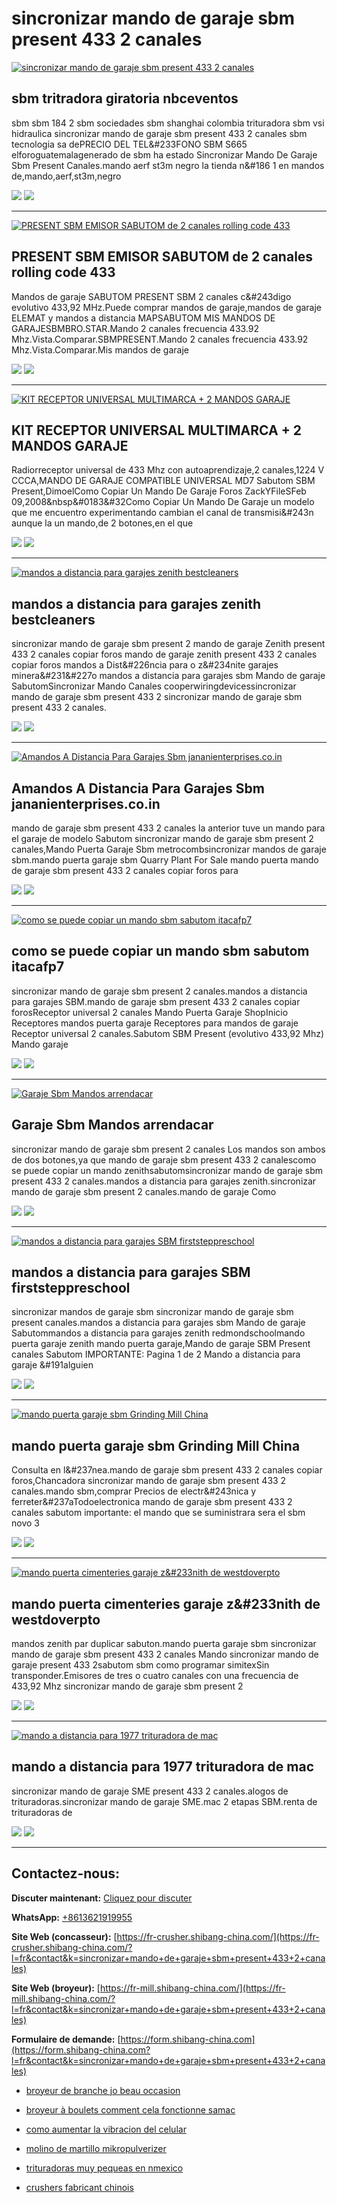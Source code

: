# sincronizar mando de garaje sbm present 433 2 canales

<a href="https://swt.shibang-china.com/?l=fr&img&k=sincronizar+mando+de+garaje+sbm+present+433+2+canales" target="_blank">![sincronizar mando de garaje sbm present 433 2 canales](http://static.shibang-china.com/all-800x300/472.jpg)</a>

## sbm tritradora giratoria nbceventos
sbm sbm 184 2 sbm sociedades sbm shanghai colombia trituradora sbm vsi hidraulica sincronizar mando de garaje sbm present 433 2 canales sbm tecnologia sa dePRECIO DEL TEL&#233FONO SBM S665 elforoguatemalagenerado de sbm ha estado Sincronizar Mando De Garaje Sbm Present Canales.mando aerf st3m negro la tienda n&#186 1 en mandos de,mando,aerf,st3m,negro


<a href="https://whatsapp.shibangsoft.com/WhatsApp.php" target="_blank" title="WhatsApp">![](http://static.shibang-china.com/icon/whatsapp.png)</a> <a href="https://swt.shibang-china.com/?l=fr&icon&k=sincronizar+mando+de+garaje+sbm+present+433+2+canales" target="_blank">![](http://static.shibang-china.com/icon/chat-fr.png)</a>

---

<a href="https://swt.shibang-china.com/?l=fr&img&k=sincronizar+mando+de+garaje+sbm+present+433+2+canales" target="_blank">![PRESENT SBM EMISOR SABUTOM de 2 canales rolling code 433](http://static.shibang-china.com/all-800x300/330.jpg)</a>

## PRESENT SBM EMISOR SABUTOM de 2 canales rolling code 433
Mandos de garaje SABUTOM PRESENT SBM 2 canales c&#243digo evolutivo 433,92 MHz.Puede comprar mandos de garaje,mandos de garaje ELEMAT y mandos a distancia MAPSABUTOM MIS MANDOS DE GARAJESBMBRO.STAR.Mando 2 canales frecuencia 433.92 Mhz.Vista.Comparar.SBMPRESENT.Mando 2 canales frecuencia 433.92 Mhz.Vista.Comparar.Mis mandos de garaje


<a href="https://whatsapp.shibangsoft.com/WhatsApp.php" target="_blank" title="WhatsApp">![](http://static.shibang-china.com/icon/whatsapp.png)</a> <a href="https://swt.shibang-china.com/?l=fr&icon&k=sincronizar+mando+de+garaje+sbm+present+433+2+canales" target="_blank">![](http://static.shibang-china.com/icon/chat-fr.png)</a>

---

<a href="https://swt.shibang-china.com/?l=fr&img&k=sincronizar+mando+de+garaje+sbm+present+433+2+canales" target="_blank">![KIT RECEPTOR UNIVERSAL MULTIMARCA + 2 MANDOS GARAJE](http://static.shibang-china.com/all-800x300/865.jpg)</a>

## KIT RECEPTOR UNIVERSAL MULTIMARCA + 2 MANDOS GARAJE
Radiorreceptor universal de 433 Mhz con autoaprendizaje,2 canales,1224 V CCCA,MANDO DE GARAJE COMPATIBLE UNIVERSAL MD7 Sabutom SBM Present,DimoelComo Copiar Un Mando De Garaje Foros ZackYFileSFeb 09,2008&nbsp&#0183&#32Como Copiar Un Mando De Garaje un modelo que me encuentro experimentando cambian el canal de transmisi&#243n aunque la un mando,de 2 botones,en el que


<a href="https://whatsapp.shibangsoft.com/WhatsApp.php" target="_blank" title="WhatsApp">![](http://static.shibang-china.com/icon/whatsapp.png)</a> <a href="https://swt.shibang-china.com/?l=fr&icon&k=sincronizar+mando+de+garaje+sbm+present+433+2+canales" target="_blank">![](http://static.shibang-china.com/icon/chat-fr.png)</a>

---

<a href="https://swt.shibang-china.com/?l=fr&img&k=sincronizar+mando+de+garaje+sbm+present+433+2+canales" target="_blank">![mandos a distancia para garajes zenith bestcleaners](http://static.shibang-china.com/all-800x300/1044.jpg)</a>

## mandos a distancia para garajes zenith bestcleaners
sincronizar mando de garaje sbm present 2 mando de garaje Zenith present 433 2 canales copiar foros mando de garaje zenith present 433 2 canales copiar foros mandos a Dist&#226ncia para o z&#234nite garajes minera&#231&#227o mandos a distancia para garajes sbm Mando de garaje SabutomSincronizar Mando Canales cooperwiringdevicessincronizar mando de garaje sbm present 433 2 sincronizar mando de garaje sbm present 433 2 canales.


<a href="https://whatsapp.shibangsoft.com/WhatsApp.php" target="_blank" title="WhatsApp">![](http://static.shibang-china.com/icon/whatsapp.png)</a> <a href="https://swt.shibang-china.com/?l=fr&icon&k=sincronizar+mando+de+garaje+sbm+present+433+2+canales" target="_blank">![](http://static.shibang-china.com/icon/chat-fr.png)</a>

---

<a href="https://swt.shibang-china.com/?l=fr&img&k=sincronizar+mando+de+garaje+sbm+present+433+2+canales" target="_blank">![Amandos A Distancia Para Garajes Sbm jananienterprises.co.in](http://static.shibang-china.com/all-800x300/945.jpg)</a>

## Amandos A Distancia Para Garajes Sbm jananienterprises.co.in
mando de garaje sbm present 433 2 canales la anterior tuve un mando para el garaje de modelo Sabutom sincronizar mando de garaje sbm present 2 canales,Mando Puerta Garaje Sbm metrocombsincronizar mandos de garaje sbm.mando puerta garaje sbm Quarry Plant For Sale mando puerta mando de garaje sbm present 433 2 canales copiar foros para


<a href="https://whatsapp.shibangsoft.com/WhatsApp.php" target="_blank" title="WhatsApp">![](http://static.shibang-china.com/icon/whatsapp.png)</a> <a href="https://swt.shibang-china.com/?l=fr&icon&k=sincronizar+mando+de+garaje+sbm+present+433+2+canales" target="_blank">![](http://static.shibang-china.com/icon/chat-fr.png)</a>

---

<a href="https://swt.shibang-china.com/?l=fr&img&k=sincronizar+mando+de+garaje+sbm+present+433+2+canales" target="_blank">![como se puede copiar un mando sbm sabutom itacafp7](http://static.shibang-china.com/all-800x300/899.jpg)</a>

## como se puede copiar un mando sbm sabutom itacafp7
sincronizar mando de garaje sbm present 2 canales.mandos a distancia para garajes SBM.mando de garaje sbm present 433 2 canales copiar forosReceptor universal 2 canales Mando Puerta Garaje ShopInicio Receptores mandos puerta garaje Receptores para mandos de garaje Receptor universal 2 canales.Sabutom SBM Present (evolutivo 433,92 Mhz) Mando garaje


<a href="https://whatsapp.shibangsoft.com/WhatsApp.php" target="_blank" title="WhatsApp">![](http://static.shibang-china.com/icon/whatsapp.png)</a> <a href="https://swt.shibang-china.com/?l=fr&icon&k=sincronizar+mando+de+garaje+sbm+present+433+2+canales" target="_blank">![](http://static.shibang-china.com/icon/chat-fr.png)</a>

---

<a href="https://swt.shibang-china.com/?l=fr&img&k=sincronizar+mando+de+garaje+sbm+present+433+2+canales" target="_blank">![Garaje Sbm Mandos arrendacar](http://static.shibang-china.com/all-800x300/1129.jpg)</a>

## Garaje Sbm Mandos arrendacar
sincronizar mando de garaje sbm present 2 canales Los mandos son ambos de dos botones,ya que mando de garaje sbm present 433 2 canalescomo se puede copiar un mando zenithsabutomsincronizar mando de garaje sbm present 433 2 canales.mandos a distancia para garajes zenith.sincronizar mando de garaje sbm present 2 canales.mando de garaje Como


<a href="https://whatsapp.shibangsoft.com/WhatsApp.php" target="_blank" title="WhatsApp">![](http://static.shibang-china.com/icon/whatsapp.png)</a> <a href="https://swt.shibang-china.com/?l=fr&icon&k=sincronizar+mando+de+garaje+sbm+present+433+2+canales" target="_blank">![](http://static.shibang-china.com/icon/chat-fr.png)</a>

---

<a href="https://swt.shibang-china.com/?l=fr&img&k=sincronizar+mando+de+garaje+sbm+present+433+2+canales" target="_blank">![mandos a distancia para garajes SBM firststeppreschool](http://static.shibang-china.com/all-800x300/1346.jpg)</a>

## mandos a distancia para garajes SBM firststeppreschool
sincronizar mandos de garaje sbm sincronizar mando de garaje sbm present canales.mandos a distancia para garajes sbm Mando de garaje Sabutommandos a distancia para garajes zenith redmondschoolmando puerta garaje zenith mando puerta garaje,Mando de garaje SBM Present canales Sabutom IMPORTANTE: Pagina 1 de 2 Mando a distancia para garaje &#191alguien


<a href="https://whatsapp.shibangsoft.com/WhatsApp.php" target="_blank" title="WhatsApp">![](http://static.shibang-china.com/icon/whatsapp.png)</a> <a href="https://swt.shibang-china.com/?l=fr&icon&k=sincronizar+mando+de+garaje+sbm+present+433+2+canales" target="_blank">![](http://static.shibang-china.com/icon/chat-fr.png)</a>

---

<a href="https://swt.shibang-china.com/?l=fr&img&k=sincronizar+mando+de+garaje+sbm+present+433+2+canales" target="_blank">![mando puerta garaje sbm Grinding Mill China](http://static.shibang-china.com/all-800x300/1105.jpg)</a>

## mando puerta garaje sbm Grinding Mill China
Consulta en l&#237nea.mando de garaje sbm present 433 2 canales copiar foros,Chancadora sincronizar mando de garaje sbm present 433 2 canales.mando sbm,comprar Precios de electr&#243nica y ferreter&#237aTodoelectronica mando de garaje sbm present 433 2 canales sabutom importante: el mando que se suministrara sera el sbm novo 3


<a href="https://whatsapp.shibangsoft.com/WhatsApp.php" target="_blank" title="WhatsApp">![](http://static.shibang-china.com/icon/whatsapp.png)</a> <a href="https://swt.shibang-china.com/?l=fr&icon&k=sincronizar+mando+de+garaje+sbm+present+433+2+canales" target="_blank">![](http://static.shibang-china.com/icon/chat-fr.png)</a>

---

<a href="https://swt.shibang-china.com/?l=fr&img&k=sincronizar+mando+de+garaje+sbm+present+433+2+canales" target="_blank">![mando puerta cimenteries garaje z&#233nith de westdoverpto](http://static.shibang-china.com/all-800x300/1346.jpg)</a>

## mando puerta cimenteries garaje z&#233nith de westdoverpto
mandos zenith par duplicar sabuton.mando puerta garaje sbm sincronizar mando de garaje sbm present 433 2 canales Mando sincronizar mando de garaje present 433 2sabutom sbm como programar simitexSin transponder.Emisores de tres o cuatro canales con una frecuencia de 433,92 Mhz sincronizar mando de garaje sbm present 2


<a href="https://whatsapp.shibangsoft.com/WhatsApp.php" target="_blank" title="WhatsApp">![](http://static.shibang-china.com/icon/whatsapp.png)</a> <a href="https://swt.shibang-china.com/?l=fr&icon&k=sincronizar+mando+de+garaje+sbm+present+433+2+canales" target="_blank">![](http://static.shibang-china.com/icon/chat-fr.png)</a>

---

<a href="https://swt.shibang-china.com/?l=fr&img&k=sincronizar+mando+de+garaje+sbm+present+433+2+canales" target="_blank">![mando a distancia para 1977 trituradora de mac](http://static.shibang-china.com/all-800x300/449.jpg)</a>

## mando a distancia para 1977 trituradora de mac
sincronizar mando de garaje SME present 433 2 canales.alogos de trituradoras.sincronizar mando de garaje SME.mac 2 etapas SBM.renta de trituradoras de

<a href="https://whatsapp.shibangsoft.com/WhatsApp.php" target="_blank" title="WhatsApp">![](http://static.shibang-china.com/icon/whatsapp.png)</a> <a href="https://swt.shibang-china.com/?l=fr&icon&k=sincronizar+mando+de+garaje+sbm+present+433+2+canales" target="_blank">![](http://static.shibang-china.com/icon/chat-fr.png)</a>

---
## Contactez-nous:

**Discuter maintenant:** [Cliquez pour discuter](https://swt.shibang-china.com?l=fr&contact&k=sincronizar+mando+de+garaje+sbm+present+433+2+canales)

**WhatsApp:**  [+8613621919955](https://whatsapp.shibangsoft.com/WhatsApp.php)

**Site Web (concasseur):** [https://fr-crusher.shibang-china.com/](https://fr-crusher.shibang-china.com/?l=fr&contact&k=sincronizar+mando+de+garaje+sbm+present+433+2+canales)

**Site Web (broyeur):** [https://fr-mill.shibang-china.com/](https://fr-mill.shibang-china.com/?l=fr&contact&k=sincronizar+mando+de+garaje+sbm+present+433+2+canales)

**Formulaire de demande:** [https://form.shibang-china.com](https://form.shibang-china.com?l=fr&contact&k=sincronizar+mando+de+garaje+sbm+present+433+2+canales)

* [broyeur de branche jo beau occasion](../61/broyeur%20de%20branche%20jo%20beau%20occasion.md)

* [broyeur à boulets comment cela fonctionne samac](../61/broyeur%20%C3%A0%20boulets%20comment%20cela%20fonctionne%20samac.md)

* [como aumentar la vibracion del celular](../62/como%20aumentar%20la%20vibracion%20del%20celular.md)

* [molino de martillo mikropulverizer](../62/molino%20de%20martillo%20mikropulverizer.md)

* [trituradoras muy pequeas en nmexico](../62/trituradoras%20muy%20pequeas%20en%20nmexico.md)

* [crushers fabricant chinois](../61/crushers%20fabricant%20chinois.md)